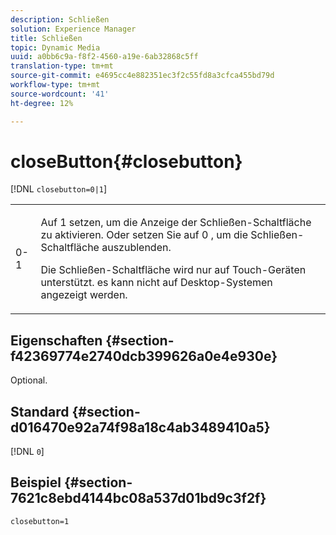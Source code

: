 ```yaml
---
description: Schließen
solution: Experience Manager
title: Schließen
topic: Dynamic Media
uuid: a0bb6c9a-f8f2-4560-a19e-6ab32868c5ff
translation-type: tm+mt
source-git-commit: e4695cc4e882351ec3f2c55fd8a3cfca455bd79d
workflow-type: tm+mt
source-wordcount: '41'
ht-degree: 12%

---
```



# closeButton{#closebutton}

[!DNL `closebutton=0|1`]

<table id="table_9B98C97485DD4DEB8A6ECBCE8DF6B886"> 
 <tbody> 
  <tr> 
   <td colname="col1"> <p> <span class="codeph"> 0-1  </span> </p> </td> 
   <td colname="col2"> <p>Auf <span class="codeph"> 1 </span> setzen, um die Anzeige der Schließen-Schaltfläche zu aktivieren. Oder setzen Sie auf <span class="codeph"> 0 </span>, um die Schließen-Schaltfläche auszublenden. </p> <p>Die Schließen-Schaltfläche wird nur auf Touch-Geräten unterstützt. es kann nicht auf Desktop-Systemen angezeigt werden. </p> </td> 
  </tr> 
 </tbody> 
</table>

## Eigenschaften {#section-f42369774e2740dcb399626a0e4e930e}

Optional.

## Standard {#section-d016470e92a74f98a18c4ab3489410a5}

[!DNL `0`]

## Beispiel {#section-7621c8ebd4144bc08a537d01bd9c3f2f}

```
closebutton=1
```

